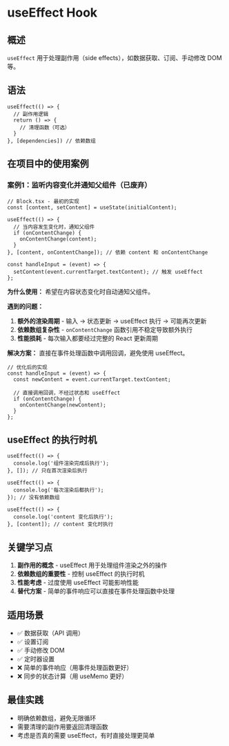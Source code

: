 # useEffect Hook

## 概述

`useEffect` 用于处理副作用（side effects），如数据获取、订阅、手动修改 DOM 等。

## 语法

```tsx
useEffect(() => {
  // 副作用逻辑
  return () => {
    // 清理函数（可选）
  }
}, [dependencies]) // 依赖数组
```

## 在项目中的使用案例

### 案例1：监听内容变化并通知父组件（已废弃）

```tsx
// Block.tsx - 最初的实现
const [content, setContent] = useState(initialContent);

useEffect(() => {
  // 当内容发生变化时，通知父组件
  if (onContentChange) {
    onContentChange(content);
  }
}, [content, onContentChange]); // 依赖 content 和 onContentChange

const handleInput = (event) => {
  setContent(event.currentTarget.textContent); // 触发 useEffect
};
```

**为什么使用：** 希望在内容状态变化时自动通知父组件。

**遇到的问题：**
1. **额外的渲染周期** - 输入 → 状态更新 → useEffect 执行 → 可能再次更新
2. **依赖数组复杂性** - `onContentChange` 函数引用不稳定导致额外执行
3. **性能损耗** - 每次输入都要经过完整的 React 更新周期

**解决方案：** 直接在事件处理函数中调用回调，避免使用 useEffect。

```tsx
// 优化后的实现
const handleInput = (event) => {
  const newContent = event.currentTarget.textContent;

  // 直接调用回调，不经过状态和 useEffect
  if (onContentChange) {
    onContentChange(newContent);
  }
};
```

## useEffect 的执行时机

```tsx
useEffect(() => {
  console.log('组件渲染完成后执行');
}, []); // 只在首次渲染后执行

useEffect(() => {
  console.log('每次渲染后都执行');
}); // 没有依赖数组

useEffect(() => {
  console.log('content 变化后执行');
}, [content]); // content 变化时执行
```

## 关键学习点

1. **副作用的概念** - useEffect 用于处理组件渲染之外的操作
2. **依赖数组的重要性** - 控制 useEffect 的执行时机
3. **性能考虑** - 过度使用 useEffect 可能影响性能
4. **替代方案** - 简单的事件响应可以直接在事件处理函数中处理

## 适用场景

- ✅ 数据获取（API 调用）
- ✅ 设置订阅
- ✅ 手动修改 DOM
- ✅ 定时器设置
- ❌ 简单的事件响应（用事件处理函数更好）
- ❌ 同步的状态计算（用 useMemo 更好）

## 最佳实践

- 明确依赖数组，避免无限循环
- 需要清理的副作用要返回清理函数
- 考虑是否真的需要 useEffect，有时直接处理更简单